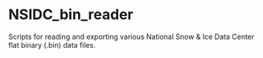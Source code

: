 # NSIDC_bin_reader
Scripts for reading and exporting various National Snow &amp; Ice Data Center flat binary (.bin) data files.
